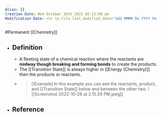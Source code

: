 ```yaml
---
Alias: []
Creation Date: Wed October 26th 2022 02:13:08 pm 
Modification Date: <%+ tp.file.last_modified_date("ddd MMMM Do YYYY hh:mm:ss a") %>
---
```

#Permanent [[Chemistry]]

- ## Definition
	- A fleeting state of a chemical reaction where the reactants are **midway though breaking and forming bonds** to create the products.
	- The [[Transition State]] is always higher in [[Energy (Chemistry)]] then the products or reactants.
	- > [!Example]
	  > In this example you can see the reactants, product, and [[Transition State]] below and between the other two.
	  > ![[Screenshot 2022-10-26 at 2.15.29 PM.jpeg]]
- ## Reference